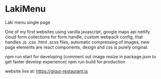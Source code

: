 # LakiMenu
Laki menu single page

One of my first websites using vanilla javascript,
google maps api
netlify cloud form collections for form handle, custom webpack config, that handles .js .css .html .scss files, automatic
compressing of images,
new page elements are react components, design and css is purely original.

npm run start for developing (comment out image resize in package.json to get faster develop experience(
npm run build for production 

website live at:
https://gigur-restaurant.is
